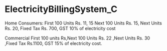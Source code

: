 # ElectricityBillingSystem_C
Home Consumers: First 100 Units Rs. 11, 15 Next 100 Units Rs. 15, Next Units Rs. 20, Fixed Tax Rs. 700, GST 10% of  electricity cost

Commercial  First 100 units Rs,Next 100 Units Rs. 22 ,Next Units Rs. 30 ,Fixed Tax Rs.1100, GST 15% of  electricity cost.
